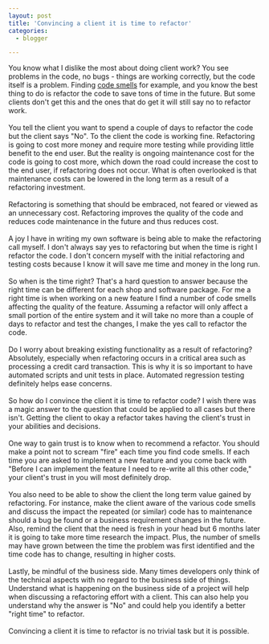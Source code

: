 ```yaml
---
layout: post
title: 'Convincing a client it is time to refactor'
categories:
  - blogger

---
```


You know what I dislike the most about doing client work?  You see problems in the code, no bugs - things are working correctly, but the code itself is a problem.  Finding <a href="http://xp.c2.com/CodeSmell.html">code smells</a> for example, and you know the best thing to do is refactor the code to save tons of time in the future.  But some clients don't get this and the ones that do get it will still say no to refactor work.<br /><br />You tell the client you want to spend a couple of days to refactor the code but the client says "No".  To the client the code is working fine.  Refactoring is going to cost more money and require more testing while providing little benefit to the end user.  But the reality is ongoing maintenance cost for the code is going to cost more, which down the road could increase the cost to the end user, if refactoring does not occur.  What is often overlooked is that maintenance costs can be lowered in the long term as a result of a refactoring investment.<br /><br />Refactoring is something that should be embraced, not feared or viewed as an unnecessary cost.  Refactoring improves the quality of the code and reduces code maintenance in the future and thus reduces cost.  <br /><br />A joy I have in writing my own software is being able to make the refactoring call myself.  I don't always say yes to refactoring but when the time is right I refactor the code.  I don't concern myself with the initial refactoring and testing costs because I know it will save me time and money in the long run.<br /><br />So when is the time right?  That's a hard question to answer because the right time can be different for each shop and software package.  For me a right time is when working on a new feature I find a number of code smells affecting the quality of the feature.  Assuming a refactor will only affect a small portion of the entire system and it will take no more than a couple of days to refactor and test the changes, I make the yes call to refactor the code.<br /><br />Do I worry about breaking existing functionality as a result of refactoring?  Absolutely, especially when refactoring occurs in a critical area such as processing a credit card transaction.  This is why it is so important to have automated scripts and unit tests in place.  Automated regression testing definitely helps ease concerns.<br /><br />So how do I convince the client it is time to refactor code?  I wish there was a magic answer to the question that could be applied to all cases but there isn't.  Getting the client to okay a refactor takes having the client's trust in your abilities and decisions.  <br /><br />One way to gain trust is to know when to recommend a refactor.  You should make a point not to scream "fire" each time you find code smells.  If each time you are asked to implement a new feature and you come back with "Before I can implement the feature I need to re-write all this other code," your client's trust in you will most definitely drop.<br /><br />You also need to be able to show the client the long term value gained by refactoring.  For instance, make the client aware of the various code smells and discuss the impact the repeated (or similar) code has to maintenance should a bug be found or a business requirement changes in the future.  Also, remind the client that the need is fresh in your head but 6 months later it is going to take more time research the impact.  Plus, the number of smells may have grown between the time the problem was first identified and the time code has to change, resulting in higher costs.<br /><br />Lastly, be mindful of the business side.  Many times developers only think of the technical aspects with no regard to the business side of things.  Understand what is happening on the business side of a project will help when discussing a refactoring effort with a client.  This can also help you understand why the answer is "No" and could help you identify a better "right time" to refactor.<br /><br />Convincing a client it is time to refactor is no trivial task but it is possible.
